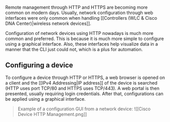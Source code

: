 Remote management through HTTP and HTTPS are becoming more common on modern days. Usually, network configuration through web interfaces were only common when handling [[Controllers (WLC & Cisco DNA Center)|wireless network devices]].

Configuration of network devices using HTTP nowadays is much more common and preferred. This is because it is much more simple to configure using a graphical interface. Also, these interfaces help visualize data in a manner that the CLI just could not, which is a plus for automation.

## Configuring a device

To configure a device through HTTP or HTTPS, a web browser is opened on a client and the [[IPv4 Addressing|IP address]] of the device is searched (HTTP uses port TCP/80 and HTTPS uses TCP/443). A web portal is then presented, usually requiring login credentials. After that, configurations can be applied using a graphical interface.

> Example of a configuration GUI from a network device:
> ![[Cisco Device HTTP Management.png]]

